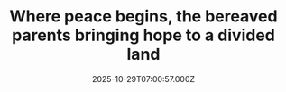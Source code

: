 ---
title: "Where peace begins, the bereaved parents bringing hope to a divided land"
date: 2025-10-29T07:00:57.000Z
category: Human Kindness
externalLink: "https://www.positive.news/society/where-peace-begins-the-bereaved-parents-bringing-hope-to-a-divided-land/"
image: ""
excerpt: "United by unimaginable loss, Palestinians and Israelis are turning pain into purpose. Their grassroots movement of bereaved families is working to build peace where politics has failed The post Where peace begins, the bereaved parents bringing hope to a divided land appeared first on Positive News.…"
---